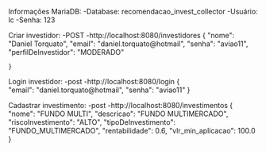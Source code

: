 Informações MariaDB:
	-Database: recomendacao_invest_collector
	-Usuário: lc
	-Senha: 123

Criar investidor:
	-POST
	-http://localhost:8080/investidores
	{
	"nome": "Daniel Torquato",
	"email": "daniel.torquato@hotmail",
	"senha": "aviao11",
	"perfilDeInvestidor": "MODERADO"
	
	}

Login investidor:
	-post
	-http://localhost:8080/login 
	{	
	"email": "daniel.torquato@hotmail",
	"senha": "aviao11"
	}

Cadastrar investimento:
	-post
	-http://localhost:8080/investimentos 
	{
	"nome": "FUNDO MULTI",
	"descricao": "FUNDO MULTIMERCADO",
	"riscoInvestimento": "ALTO",
	"tipoDeInvestimento": "FUNDO_MULTIMERCADO",
	"rentabilidade": 0.6,
	"vlr_min_aplicacao": 100.0
	}